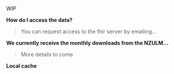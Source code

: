 
WIP

**How do I access the data?**
> You can request access to the fhir server by emailing...

**We currently receive the monthly downloads from the NZULM...**
> More details to come

**Local cache**
